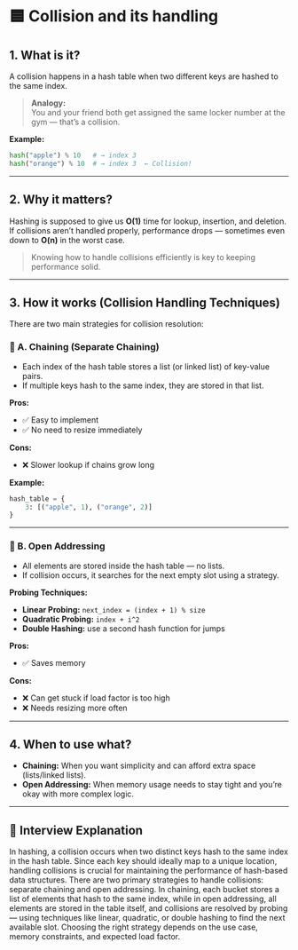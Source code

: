# 🟦 Collision and its handling

## 1. What is it?
A collision happens in a hash table when two different keys are hashed to the same index.

> **Analogy:**  
> You and your friend both get assigned the same locker number at the gym — that’s a collision.

**Example:**
```python
hash("apple") % 10   # → index 3  
hash("orange") % 10  # → index 3  ← Collision!
```

---

## 2. Why it matters?
Hashing is supposed to give us **O(1)** time for lookup, insertion, and deletion.  
If collisions aren’t handled properly, performance drops — sometimes even down to **O(n)** in the worst case.

> Knowing how to handle collisions efficiently is key to keeping performance solid.

---

## 3. How it works (Collision Handling Techniques)

There are two main strategies for collision resolution:

### 🧩 A. Chaining (Separate Chaining)
- Each index of the hash table stores a list (or linked list) of key-value pairs.
- If multiple keys hash to the same index, they are stored in that list.

**Pros:**
- ✅ Easy to implement
- ✅ No need to resize immediately

**Cons:**
- ❌ Slower lookup if chains grow long

**Example:**
```python
hash_table = {
    3: [("apple", 1), ("orange", 2)]
}
```

---

### 🧱 B. Open Addressing
- All elements are stored inside the hash table — no lists.
- If collision occurs, it searches for the next empty slot using a strategy.

**Probing Techniques:**
- **Linear Probing:** `next_index = (index + 1) % size`
- **Quadratic Probing:** `index + i^2`
- **Double Hashing:** use a second hash function for jumps

**Pros:**
- ✅ Saves memory

**Cons:**
- ❌ Can get stuck if load factor is too high
- ❌ Needs resizing more often

---

## 4. When to use what?
- **Chaining:** When you want simplicity and can afford extra space (lists/linked lists).
- **Open Addressing:** When memory usage needs to stay tight and you’re okay with more complex logic.

---

## 🧠 Interview Explanation

In hashing, a collision occurs when two distinct keys hash to the same index in the hash table. Since each key should ideally map to a unique location, handling collisions is crucial for maintaining the performance of hash-based data structures. There are two primary strategies to handle collisions: separate chaining and open addressing. In chaining, each bucket stores a list of elements that hash to the same index, while in open addressing, all elements are stored in the table itself, and collisions are resolved by probing — using techniques like linear, quadratic, or double hashing to find the next available slot. Choosing the right strategy depends on the use case, memory constraints, and expected load factor.
